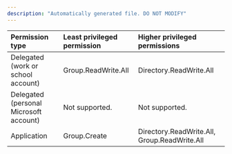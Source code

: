 ```yaml
---
description: "Automatically generated file. DO NOT MODIFY"
---
```


|Permission type|Least privileged permission|Higher privileged permissions|
|:---|:---|:---|
|Delegated (work or school account)|Group.ReadWrite.All|Directory.ReadWrite.All|
|Delegated (personal Microsoft account)|Not supported.|Not supported.|
|Application|Group.Create|Directory.ReadWrite.All, Group.ReadWrite.All|

